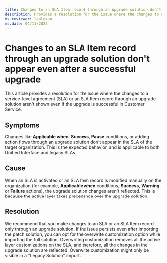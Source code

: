 ```yaml
---
title: Changes to an SLA Item record through an upgrade solution don't show
description: Provides a resolution for the issue where the changes to an SLA Item record through an upgrade solution don't appear even after a successful upgrade in Customer Service.
ms.reviewer: laalexan
ms.date: 04/11/2023
---
```

# Changes to an SLA Item record through an upgrade solution don't appear even after a successful upgrade

This article provides a resolution for the issue where the changes to a service-level agreement (SLA) or an SLA Item record through an upgrade solution aren't shown even if the upgrade is successful in Customer Service.

## Symptoms

Changes like **Applicable when**, **Success**, **Pause** conditions, or adding action flows through an upgrade solution don't appear in the SLA of the target organization. This is the expected behavior, and is applicable to both Unified Interface and legacy SLAs.

## Cause

When an SLA is activated or an SLA Item record is modified manually on the organization (for example, **Applicable when** conditions, **Success**, **Warning**, or **Failure** actions), the upgrade solution changes aren't reflected. This is because the active layer takes precedence over the upgrade solution.

## Resolution

We recommend that you make changes to an SLA or an SLA Item record only through an upgrade solution. If the issue persists even after importing the patch solution, you can opt for the overwrite customization option while importing the full solution. Overwriting customization removes all the active layer customizations on the SLA, and therefore, all the changes in the upgrade solution are reflected. Overwrite customization might only be visible in a "Legacy Solution" import.
